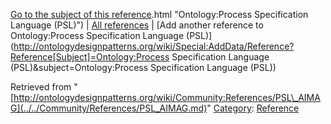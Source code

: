 [Go to the subject of this reference](../../Ontology/Process_Specification_Language_(PSL).md).html "Ontology:Process Specification Language (PSL)") | [All references](../../Community/References.1.md "Community:References") | [Add another reference to Ontology:Process Specification Language (PSL)](http://ontologydesignpatterns.org/wiki/Special:AddData/Reference?Reference[Subject]=Ontology:Process Specification Language (PSL)&subject=Ontology:Process Specification Language (PSL))


Retrieved from "[http://ontologydesignpatterns.org/wiki/Community:References/PSL\_AIMAG](../../Community/References/PSL_AIMAG.md)"
 [Category](http://ontologydesignpatterns.org/wiki/Special:Categories "Special:Categories"): [Reference](../../Category/Reference.md "Category:Reference")